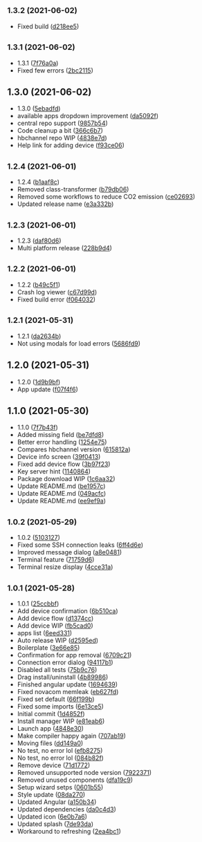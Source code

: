 ## <small>1.3.2 (2021-06-02)</small>

* Fixed build ([d218ee5](https://github.com/webosbrew/dev-manager-desktop/commit/d218ee5))



## <small>1.3.1 (2021-06-02)</small>

* 1.3.1 ([7f76a0a](https://github.com/webosbrew/dev-manager-desktop/commit/7f76a0a))
* Fixed few errors ([2bc2115](https://github.com/webosbrew/dev-manager-desktop/commit/2bc2115))



## 1.3.0 (2021-06-02)

* 1.3.0 ([5ebadfd](https://github.com/webosbrew/dev-manager-desktop/commit/5ebadfd))
* available apps dropdown improvement ([da5092f](https://github.com/webosbrew/dev-manager-desktop/commit/da5092f))
* central repo support ([9857b54](https://github.com/webosbrew/dev-manager-desktop/commit/9857b54))
* Code cleanup a bit ([366c6b7](https://github.com/webosbrew/dev-manager-desktop/commit/366c6b7))
* hbchannel repo WIP ([4838e7d](https://github.com/webosbrew/dev-manager-desktop/commit/4838e7d))
* Help link for adding device ([f93ce06](https://github.com/webosbrew/dev-manager-desktop/commit/f93ce06))



## <small>1.2.4 (2021-06-01)</small>

* 1.2.4 ([b1aaf8c](https://github.com/webosbrew/dev-manager-desktop/commit/b1aaf8c))
* Removed class-transformer ([b79db06](https://github.com/webosbrew/dev-manager-desktop/commit/b79db06))
* Removed some workflows to reduce CO2 emission ([ce02693](https://github.com/webosbrew/dev-manager-desktop/commit/ce02693))
* Updated release name ([e3a332b](https://github.com/webosbrew/dev-manager-desktop/commit/e3a332b))



## <small>1.2.3 (2021-06-01)</small>

* 1.2.3 ([daf80d6](https://github.com/webosbrew/dev-manager-desktop/commit/daf80d6))
* Multi platform release ([228b9d4](https://github.com/webosbrew/dev-manager-desktop/commit/228b9d4))



## <small>1.2.2 (2021-06-01)</small>

* 1.2.2 ([b49c5f1](https://github.com/webosbrew/dev-manager-desktop/commit/b49c5f1))
* Crash log viewer ([c67d99d](https://github.com/webosbrew/dev-manager-desktop/commit/c67d99d))
* Fixed build error ([f064032](https://github.com/webosbrew/dev-manager-desktop/commit/f064032))



## <small>1.2.1 (2021-05-31)</small>

* 1.2.1 ([da2634b](https://github.com/webosbrew/dev-manager-desktop/commit/da2634b))
* Not using modals for load errors ([5686fd9](https://github.com/webosbrew/dev-manager-desktop/commit/5686fd9))



## 1.2.0 (2021-05-31)

* 1.2.0 ([1d9b9bf](https://github.com/webosbrew/dev-manager-desktop/commit/1d9b9bf))
* App update ([f07f4f6](https://github.com/webosbrew/dev-manager-desktop/commit/f07f4f6))



## 1.1.0 (2021-05-30)

* 1.1.0 ([7f7b43f](https://github.com/webosbrew/dev-manager-desktop/commit/7f7b43f))
* Added missing field ([be7dfd8](https://github.com/webosbrew/dev-manager-desktop/commit/be7dfd8))
* Better error handling ([1254e75](https://github.com/webosbrew/dev-manager-desktop/commit/1254e75))
* Compares hbchannel version ([615812a](https://github.com/webosbrew/dev-manager-desktop/commit/615812a))
* Device info screen ([39f0413](https://github.com/webosbrew/dev-manager-desktop/commit/39f0413))
* Fixed add device flow ([3b97f23](https://github.com/webosbrew/dev-manager-desktop/commit/3b97f23))
* Key server hint ([1140864](https://github.com/webosbrew/dev-manager-desktop/commit/1140864))
* Package download WIP ([1c6aa32](https://github.com/webosbrew/dev-manager-desktop/commit/1c6aa32))
* Update README.md ([be1957c](https://github.com/webosbrew/dev-manager-desktop/commit/be1957c))
* Update README.md ([049acfc](https://github.com/webosbrew/dev-manager-desktop/commit/049acfc))
* Update README.md ([ee9ef9a](https://github.com/webosbrew/dev-manager-desktop/commit/ee9ef9a))



## <small>1.0.2 (2021-05-29)</small>

* 1.0.2 ([5103127](https://github.com/webosbrew/dev-manager-desktop/commit/5103127))
* Fixed some SSH connection leaks ([6ff4d6e](https://github.com/webosbrew/dev-manager-desktop/commit/6ff4d6e))
* Improved message dialog ([a8e0481](https://github.com/webosbrew/dev-manager-desktop/commit/a8e0481))
* Terminal feature ([71759d6](https://github.com/webosbrew/dev-manager-desktop/commit/71759d6))
* Terminal resize display ([4cce31a](https://github.com/webosbrew/dev-manager-desktop/commit/4cce31a))



## <small>1.0.1 (2021-05-28)</small>

* 1.0.1 ([25ccbbf](https://github.com/webosbrew/dev-manager-desktop/commit/25ccbbf))
* Add device confirmation ([6b510ca](https://github.com/webosbrew/dev-manager-desktop/commit/6b510ca))
* Add device flow ([d1374cc](https://github.com/webosbrew/dev-manager-desktop/commit/d1374cc))
* Add device WIP ([fb5cad0](https://github.com/webosbrew/dev-manager-desktop/commit/fb5cad0))
* apps list ([6eed331](https://github.com/webosbrew/dev-manager-desktop/commit/6eed331))
* Auto release WIP ([d2595ed](https://github.com/webosbrew/dev-manager-desktop/commit/d2595ed))
* Boilerplate ([3e66e85](https://github.com/webosbrew/dev-manager-desktop/commit/3e66e85))
* Confirmation for app removal ([6709c21](https://github.com/webosbrew/dev-manager-desktop/commit/6709c21))
* Connection error dialog ([94117b1](https://github.com/webosbrew/dev-manager-desktop/commit/94117b1))
* Disabled all tests ([75b9c76](https://github.com/webosbrew/dev-manager-desktop/commit/75b9c76))
* Drag install/uninstall ([4b89986](https://github.com/webosbrew/dev-manager-desktop/commit/4b89986))
* Finished angular update ([1694639](https://github.com/webosbrew/dev-manager-desktop/commit/1694639))
* Fixed novacom memleak ([eb627fd](https://github.com/webosbrew/dev-manager-desktop/commit/eb627fd))
* Fixed set default ([66f199b](https://github.com/webosbrew/dev-manager-desktop/commit/66f199b))
* Fixed some imports ([6e13ce5](https://github.com/webosbrew/dev-manager-desktop/commit/6e13ce5))
* Initial commit ([1d4852f](https://github.com/webosbrew/dev-manager-desktop/commit/1d4852f))
* Install manager WIP ([e81eab6](https://github.com/webosbrew/dev-manager-desktop/commit/e81eab6))
* Launch app ([4848e30](https://github.com/webosbrew/dev-manager-desktop/commit/4848e30))
* Make compiler happy again ([707ab19](https://github.com/webosbrew/dev-manager-desktop/commit/707ab19))
* Moving files ([dd149a0](https://github.com/webosbrew/dev-manager-desktop/commit/dd149a0))
* No test, no error lol ([efb8275](https://github.com/webosbrew/dev-manager-desktop/commit/efb8275))
* No test, no error lol ([084b82f](https://github.com/webosbrew/dev-manager-desktop/commit/084b82f))
* Remove device ([71d1772](https://github.com/webosbrew/dev-manager-desktop/commit/71d1772))
* Removed unsupported node version ([7922371](https://github.com/webosbrew/dev-manager-desktop/commit/7922371))
* Removed unused components ([dfa19c9](https://github.com/webosbrew/dev-manager-desktop/commit/dfa19c9))
* Setup wizard setps ([0601b55](https://github.com/webosbrew/dev-manager-desktop/commit/0601b55))
* Style update ([08da270](https://github.com/webosbrew/dev-manager-desktop/commit/08da270))
* Updated Angular ([a150b34](https://github.com/webosbrew/dev-manager-desktop/commit/a150b34))
* Updated dependencies ([da0c4d3](https://github.com/webosbrew/dev-manager-desktop/commit/da0c4d3))
* Updated icon ([6e0b7a6](https://github.com/webosbrew/dev-manager-desktop/commit/6e0b7a6))
* Updated splash ([7de93da](https://github.com/webosbrew/dev-manager-desktop/commit/7de93da))
* Workaround to refreshing ([2ea4bc1](https://github.com/webosbrew/dev-manager-desktop/commit/2ea4bc1))



